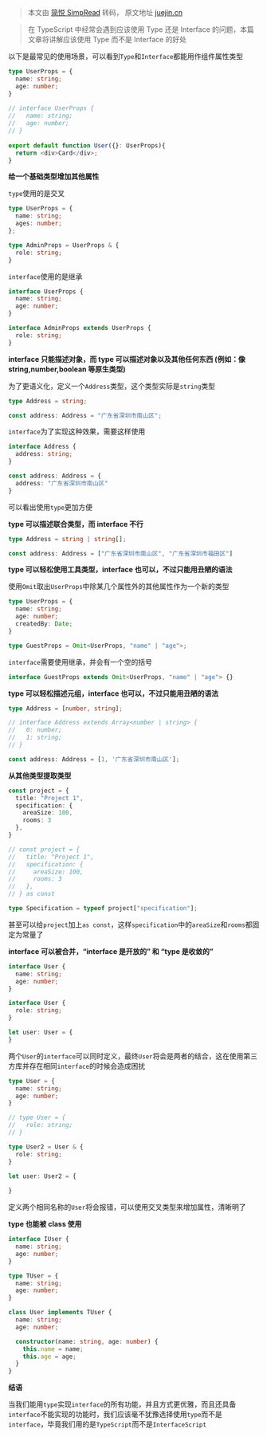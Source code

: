 > 本文由 [简悦 SimpRead](http://ksria.com/simpread/) 转码， 原文地址 [juejin.cn](https://juejin.cn/post/7350478703317762088)

> 在 TypeScript 中经常会遇到应该使用 Type 还是 Interface 的问题，本篇文章将讲解应该使用 Type 而不是 Interface 的好处

以下是最常见的使用场景，可以看到`Type`和`Interface`都能用作组件属性类型

```ts
type UserProps = {
  name: string;
  age: number;
}
   
// interface UserProps {
//   name: string;
//   age: number;
// }
   
export default function User({}: UserProps){
  return <div>Card</div>;
}


```

**给一个基础类型增加其他属性**

`type`使用的是交叉

```ts
type UserProps = {
  name: string;
  ages: number;
};

type AdminProps = UserProps & {
  role: string;
}


```

`interface`使用的是继承

```ts
interface UserProps {
  name: string;
  age: number;
}

interface AdminProps extends UserProps {
  role: string;
}


```

**interface 只能描述对象，而 type 可以描述对象以及其他任何东西 (例如：像 string,number,boolean 等原生类型)**

为了更语义化，定义一个`Address`类型，这个类型实际是`string`类型

```ts
type Address = string;

const address: Address = "广东省深圳市南山区";


```

`interface`为了实现这种效果，需要这样使用

```ts
interface Address {
  address: string;
}

const address: Address = {
  address: "广东省深圳市南山区"
}


```

可以看出使用`type`更加方便

**type 可以描述联合类型，而 interface 不行**

```ts
type Address = string | string[];

const address: Address = ["广东省深圳市南山区", "广东省深圳市福田区"]


```

**type 可以轻松使用工具类型，interface 也可以，不过只能用丑陋的语法**

使用`Omit`取出`UserProps`中除某几个属性外的其他属性作为一个新的类型

```ts
type UserProps = {
  name: string;
  age: number;
  createdBy: Date;
}

type GuestProps = Omit<UserProps, "name" | "age">;


```

`interface`需要使用继承，并会有一个空的括号

```ts
interface GuestProps extends Omit<UserProps, "name" | "age"> {}


```

**type 可以轻松描述元组，interface 也可以，不过只能用丑陋的语法**

```ts
type Address = [number, string];

// interface Address extends Array<number | string> {
//   0: number;
//   1: string;
// }

const address: Address = [1, '广东省深圳市南山区'];


```

**从其他类型提取类型**

```ts
const project = {
  title: "Project 1",
  specification: {
    areaSize: 100,
    rooms: 3
  },
}

// const project = {
//   title: "Project 1",
//   specification: {
//     areaSize: 100,
//     rooms: 3
//   },
// } as const

type Specification = typeof project["specification"];


```

甚至可以给`project`加上`as const`，这样`specification`中的`areaSize`和`rooms`都固定为常量了

**interface 可以被合并，“interface 是开放的” 和 “type 是收敛的”**

```ts
interface User {
  name: string;
  age: number;
}

interface User {
  role: string;
}

let user: User = {
}


```

两个`User`的`interface`可以同时定义，最终`User`将会是两者的结合，这在使用第三方库并存在相同`interface`的时候会造成困扰

```ts
type User = {
  name: string;
  age: number;
}

// type User = {
//   role: string;
// }

type User2 = User & {
  role: string;
}

let user: User2 = {
  
}


```

定义两个相同名称的`User`将会报错，可以使用交叉类型来增加属性，清晰明了

**type 也能被 class 使用**

```ts
interface IUser {
  name: string;
  age: number;
}

type TUser = {
  name: string;
  age: number;
}

class User implements TUser {
  name: string;
  age: number;

  constructor(name: string, age: number) {
    this.name = name;
    this.age = age;
  }
}


```

**结语**

当我们能用`type`实现`interface`的所有功能，并且方式更优雅，而且还具备`interface`不能实现的功能时，我们应该毫不犹豫选择使用`type`而不是`interface`，毕竟我们用的是`TypeScript`而不是`InterfaceScript`